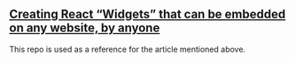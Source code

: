 ## [Creating React “Widgets” that can be embedded on any website, by anyone](https://javascriptpros.com/creating-react-widgets-embedded-anywhere/)

This repo is used as a reference for the article mentioned above. 